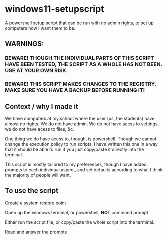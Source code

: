 # windows11-setupscript
A powershell setup script that can be run with no admin rights, to set up computers how I want them to be.

## WARNINGS:

### BEWARE! THOUGH THE INDIVIDUAL PARTS OF THIS SCRIPT HAVE BEEN TESTED, THE SCRIPT AS A WHOLE HAS NOT BEEN. USE AT YOUR OWN RISK.

### BEWARE! THIS SCRIPT MAKES CHANGES TO THE REGISTRY. MAKE SURE YOU HAVE A BACKUP BEFORE RUNNING IT!

## Context / why I made it

We have computers at my school where the user (us, the students) have almost no rights. We do not have admin. We do not have acess to settings, we do not have acess to files, &c.

One thing we do have acess to, though, is powershell. Though we cannot change the execution policy to run scripts, I have written this one in a way that it should be able to run if you just copy/paste it directly into the terminal.

This script is mostly tailored to my preferences, though I have added prompts to each individual aspect, and set defaults according to what I think the majority of people will want. 

## To use the script

Create a system restore point

Open up the windows terminal, or powershell, **NOT** command prompt

Either run the script file, or copy/paste the whole script into the terminal.

Read and answer the prompts

